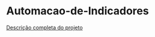 # Automacao-de-Indicadores

<a href="https://github.com/LucasOliveira1301/Automacao-de-Indicadores/blob/main/Descri%C3%A7ao%20do%20Projeto.ipynb">Descrição completa do projeto<a>
